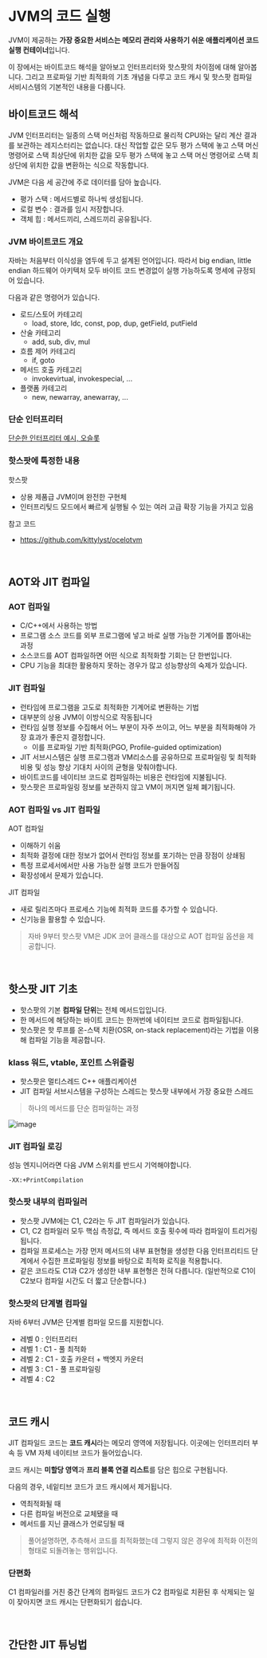 # JVM의 코드 실행

JVM이 제공하는 **가장 중요한 서비스는 메모리 관리와 사용하기 쉬운 애플리케이션 코드 실행 컨테이너**입니다.

이 장에서는 바이트코드 해석을 알아보고 인터프리터와 핫스팟의 차이점에 대해 알아봅니다. 그리고 프로파일 기반 최적화의 기초 개념을 다루고 코드 캐시 및 핫스팟 컴파일 서비시스템의 기본적인 내용을 다룹니다.

## 바이트코드 해석

JVM 인터프리터는 일종의 스택 머신처럼 작동하므로 물리적 CPU와는 달리 계산 결과를 보관하는 레지스터리는 없습니다. 대신 작업할 값은 모두 평가 스택에 놓고 스택 머신 명령어로 스택 최상단에 위치한 값을 모두 평가 스택에 놓고 스택 머신 명령어로 스택 최상단에 위치한 값을 변환하는 식으로 작동합니다.

JVM은 다음 세 공간에 주로 데이터를 담아 높습니다.

- 평가 스택 : 메서드별로 하나씩 생성됩니다.
- 로컬 변수 : 결과를 임시 저장합니다.
- 객체 힙 : 메서드끼리, 스레드끼리 공유됩니다.

### JVM 바이트코드 개요

자바는 처음부터 이식성을 염두에 두고 설계된 언어입니다. 따라서 big endian, little endian 하드웨어 아키텍처 모두 바이트 코드 변경없이 실행 가능하도록 명세에 규정되어 있습니다.

다음과 같은 명령어가 있습니다.

- 로드/스토어 카테고리
  - load, store, ldc, const, pop, dup, getField, putField
- 산술 카테고리
  - add, sub, div, mul
- 흐름 제어 카테고리
  - if, goto
- 메서드 호출 카테고리
  - invokevirtual, invokespecial, ...
- 플랫폼 카테고리
  - new, newarray, anewarray, ...

### 단순 인터프리터

[단순한 인터프리터 예시, 오슬롯](https://github.com/kittylyst/ocelotvm)

### 핫스팟에 특정한 내용

핫스팟

- 상용 제품급 JVM이며 완전한 구현체
- 인터프리팆드 모드에서 빠르게 실행될 수 있는 여러 고급 확장 기능을 가지고 있음

참고 코드

- https://github.com/kittylyst/ocelotvm

<br/>

## AOT와 JIT 컴파일

### AOT 컴파일

- C/C++에서 사용하는 방법
- 프로그램 소스 코드를 외부 프로그램에 넣고 바로 실행 가능한 기계어를 뽑아내는 과정
- 소스코드를 AOT 컴파일하면 어떤 식으로 최적화할 기회는 단 한번입니다.
- CPU 기능을 최대한 활용하지 못하는 경우가 많고 성능향상의 숙제가 있습니다.

### JIT 컴파일

- 런타임에 프로그램을 고도로 최적화한 기계어로 변환하는 기법
- 대부분의 상용 JVM이 이방식으로 작동됩니다
- 런타임 실행 정보를 수집해서 어느 부분이 자주 쓰이고, 어느 부분을 최적화해야 가장 효과가 좋은지 결정합니다.
  - 이를 프로파일 기반 최적화(PGO, Profile-guided optimization)
- JIT 서브시스템은 실행 프로그램과 VM리소스를 공유하므로 프로파일링 및 최적화 비용 및 성능 향상 기대치 사이의 균형을 맞춰야합니다.
- 바이트코드를 네이티브 코드로 컴파일하는 비용은 런타임에 지불됩니다.
- 핫스팟은 프로파일링 정보를 보관하지 않고 VM이 꺼지면 일체 폐기됩니다.

### AOT 컴파일 vs JIT 컴파일

AOT 컴파일

- 이해하기 쉬움
- 최적화 결정에 대한 정보가 없어서 런타임 정보를 포기하는 만큼 장점이 상쇄됨
- 특정 프로세서에서만 사용 가능한 실행 코드가 만들어짐
- 확장성에서 문제가 있습니다.

JIT 컴파일

- 새로 릴리즈마다 프로세스 기능에 최적화 코드를 추가할 수 있습니다.
- 신기능을 활용할 수 있습니다.

> 자바 9부터 핫스팟 VM은 JDK 코어 클래스를 대상으로 AOT 컴파일 옵션을 제공합니다.

<br/>

## 핫스팟 JIT 기초

- 핫스팟의 기본 **컴파일 단위**는 전체 메서드입입니다.
- 한 메서드에 해당하는 바이트 코드는 한꺼번에 네이티브 코드로 컴파일됩니다.
- 핫스팟은 핫 루프를 온-스택 치환(OSR, on-stack replacement)라는 기법을 이용해 컴파일 기능을 제공합니다.

### klass 워드, vtable, 포인트 스위즐링

- 핫스팟은 멀티스레드 C++ 애플리케이션
- JIT 컴파일 서브시스템을 구성하는 스레드는 핫스팟 내부에서 가장 중요한 스레드

> 하나의 메서드를 단순 컴파일하는 과정

![image](https://user-images.githubusercontent.com/42582516/124359196-e3187700-dc5e-11eb-9d9c-ba1f4a3c1c5b.png)

### JIT 컴파일 로깅

성능 엔지니어라면 다음 JVM 스위치를 반드시 기억해야합니다.

`-XX:+PrintCompilation`

### 핫스팟 내부의 컴파일러

- 핫스팟 JVM에는 C1, C2라는 두 JIT 컴파일러가 있습니다.
- C1, C2 컴파일러 모두 핵심 측정값, 즉 메서드 호출 횟수에 따라 컴파일이 트리거링됩니다.
- 컴파일 프로세스는 가장 먼저 메서드의 내부 표현형을 생성한 다음 인터프리티드 단계에서 수집한 프로파일링 정보를 바탕으로 최적화 로직을 적용합니다.
- 같은 코드라도 C1과 C2가 생성한 내부 표현형은 전혀 다릅니다. (일반적으로 C1이 C2보다 컴파일 시간도 더 짧고 단순합니다.)

### 핫스팟의 단계별 컴파일

자바 6부터 JVM은 단계별 컴파일 모드를 지원합니다.

- 레벨 0 : 인터프리터
- 레벨 1 : C1 - 풀 최적화
- 레벨 2 : C1 - 호출 카운터 + 백엣지 카운터
- 레벨 3 : C1 - 풀 프로파일링
- 레벨 4 : C2

<br/>

## 코드 캐시

JIT 컴파일드 코드는 **코드 캐시**라는 메모리 영역에 저장됩니다. 이곳에는 인터프리터 부속 등 VM 자체 네이티브 코드가 들어있습니다.

코드 캐시는 **미할당 영역**과 **프리 블록 연결 리스트**를 담은 힙으로 구현됩니다.

다음의 경우, 네잍티브 코드가 코드 캐시에서 제거됩니다.

- 역최적화될 때
- 다른 컴파일 버전으로 교체됐을 때
- 메서드를 지닌 클래스가 언로딩될 때

> 풀어설명하면, 추측해서 코드를 최적화했는데 그렇지 않은 경우에 최적화 이전의 형태로 되돌려놓는 행위입니다.

### 단편화

C1 컴파일러를 거친 중간 단계의 컴파일드 코드가 C2 컴파일로 치환된 후 삭제되는 일이 잦아지면 코드 캐시는 단편화되기 쉽습니다.

<br/>

## 간단한 JIT 튜닝법
